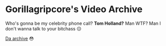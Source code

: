 # Gorillagripcore's Video Archive

Who's gonna be my celebrity phone call? **Tom Holland?** Man WTF? Man I don't wanna talk to your bitchass 😔

[Da archive](https://gorillagripcore.github.io/gorillagripcores_video_archive/) 😳
